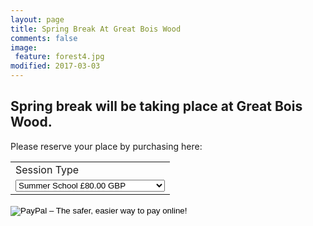 ```yaml
---
layout: page
title: Spring Break At Great Bois Wood
comments: false
image: 
 feature: forest4.jpg
modified: 2017-03-03
---
```


## Spring break will be taking place at Great Bois Wood. 

Please reserve your place by purchasing here: 
<form action="https://www.paypal.com/cgi-bin/webscr" method="post" target="_top">
<input type="hidden" name="cmd" value="_s-xclick">
<input type="hidden" name="hosted_button_id" value="QAJEFVR82B25U">
<table>
<tr><td><input type="hidden" name="on0" value="Session Type">Session Type</td></tr><tr><td><select name="os0">
	<option value="Summer School">Summer School £80.00 GBP</option>
	<option value="Single Session at School">Single Session at School £4.00 GBP</option>
	<option value="Option 3">Option 3 £50.00 GBP</option>
</select> </td></tr>
</table>
<input type="hidden" name="currency_code" value="GBP">
<input type="image" src="https://www.paypalobjects.com/en_US/GB/i/btn/btn_buynowCC_LG.gif" border="0" name="submit" alt="PayPal – The safer, easier way to pay online!">
<img alt="" border="0" src="https://www.paypalobjects.com/en_GB/i/scr/pixel.gif" width="1" height="1">
</form>
